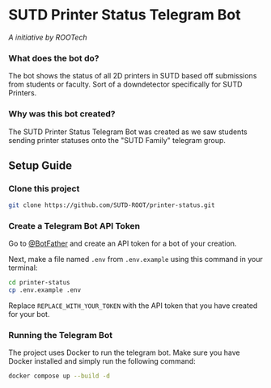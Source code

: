 # SUTD Printer Status Telegram Bot

_A initiative by ROOTech_

### What does the bot do?

The bot shows the status of all 2D printers in SUTD based off submissions from students or faculty. Sort of a downdetector specifically for SUTD Printers.

### Why was this bot created?

The SUTD Printer Status Telegram Bot was created as we saw students sending printer statuses onto the "SUTD Family" telegram group.

## Setup Guide

### Clone this project

```bash
git clone https://github.com/SUTD-ROOT/printer-status.git
```

### Create a Telegram Bot API Token

Go to [@BotFather](https://t.me/botfather) and create an API token for a bot of your creation.

Next, make a file named `.env` from `.env.example` using this command in your terminal:

```bash
cd printer-status
cp .env.example .env
```

Replace `REPLACE_WITH_YOUR_TOKEN` with the API token that you have created for your bot.

### Running the Telegram Bot

The project uses Docker to run the telegram bot. Make sure you have Docker installed and simply run the following command:

```bash
docker compose up --build -d
```
